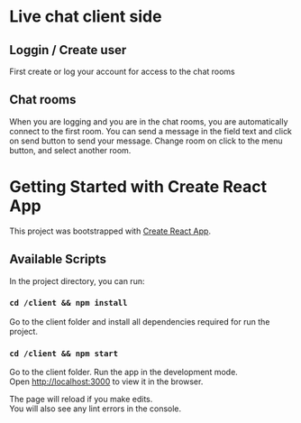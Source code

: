 # Live chat client side 

## Loggin / Create user

First create or log your account for access to the chat rooms

## Chat rooms

When you are logging and you are in the chat rooms, you are automatically connect to the first room. 
You can send a message in the field text and click on send button to send your message.
Change room on click to the menu button, and select another room.

# Getting Started with Create React App

This project was bootstrapped with [Create React App](https://github.com/facebook/create-react-app).

## Available Scripts

In the project directory, you can run:

### `cd /client && npm install`

Go to the client folder and install all dependencies required for run the project.

### `cd /client && npm start`

Go to the client folder.
Run the app in the development mode.\
Open [http://localhost:3000](http://localhost:3000) to view it in the browser.

The page will reload if you make edits.\
You will also see any lint errors in the console.

